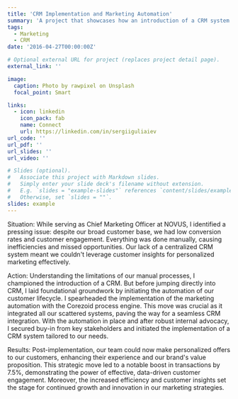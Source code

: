 ```yaml
---
title: 'CRM Implementation and Marketing Automation' 
summary: 'A project that showcases how an introduction of a CRM system and automation of the customer lifecycle at NOVUS.'
tags:
  - Marketing
  - CRM
date: '2016-04-27T00:00:00Z'

# Optional external URL for project (replaces project detail page).
external_link: ''

image:
  caption: Photo by rawpixel on Unsplash
  focal_point: Smart

links:
  - icon: linkedin
    icon_pack: fab
    name: Connect
    url: https://linkedin.com/in/sergiiguliaiev
url_code: ''
url_pdf: ''
url_slides: ''
url_video: ''

# Slides (optional).
#   Associate this project with Markdown slides.
#   Simply enter your slide deck's filename without extension.
#   E.g. `slides = "example-slides"` references `content/slides/example-slides.md`.
#   Otherwise, set `slides = ""`.
slides: example
---
```


Situation:
While serving as Chief Marketing Officer at NOVUS, I identified a pressing issue: despite our broad customer base, we had low conversion rates and customer engagement. Everything was done manually, causing inefficiencies and missed opportunities. Our lack of a centralized CRM system meant we couldn't leverage customer insights for personalized marketing effectively.


Action:
Understanding the limitations of our manual processes, I championed the introduction of a CRM. But before jumping directly into CRM, I laid foundational groundwork by initiating the automation of our customer lifecycle. I spearheaded the implementation of the marketing automation with the Corezoid process engine. This move was crucial as it integrated all our scattered systems, paving the way for a seamless CRM integration. With the automation in place and after robust internal advocacy, I secured buy-in from key stakeholders and initiated the implementation of a CRM system tailored to our needs.


Results:
Post-implementation, our team could now make personalized offers to our customers, enhancing their experience and our brand's value proposition. This strategic move led to a notable boost in transactions by 7.5%, demonstrating the power of effective, data-driven customer engagement. Moreover, the increased efficiency and customer insights set the stage for continued growth and innovation in our marketing strategies.

